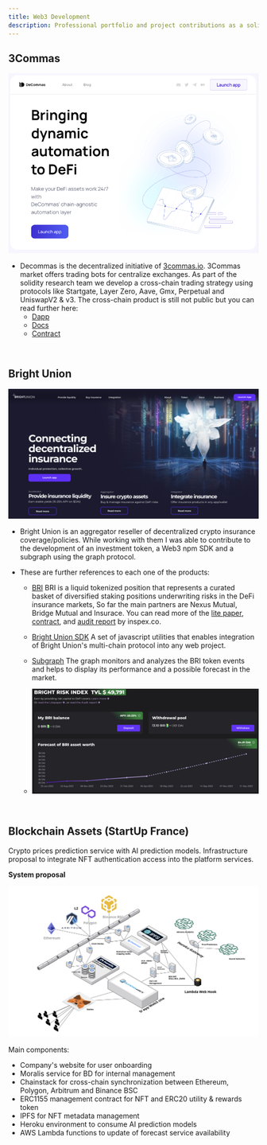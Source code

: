 ```yaml
---
title: Web3 Development
description: Professional portfolio and project contributions as a solidity engineer.
---
```


**3Commas**
---

[<img src="decommas.png">](https://decommas.io/)

- Decommas is the decentralized initiative of [3commas.io](https://3commas.io/). 3Commas market offers trading bots for centralize exchanges. As part of the solidity research team we develop a cross-chain trading strategy using protocols like Startgate, Layer Zero, Aave, Gmx, Perpetual and UniswapV2 & v3. The cross-chain product is still not public but you can read further here:
  - [Dapp](https://app.decommas.io/strategies)
  - [Docs](https://medium.com/@DeCommas/new-meta-automating-basis-trading-852c2f08cc44)
  - [Contract](https://optimistic.etherscan.io/address/0x3E818Baf68F6465b2d97604f072CE6E402B906F7)
</br>

**Bright Union**
---

[<img src="bu-landing.png">](https://brightunion.io/)

- Bright Union is an aggregator reseller of decentralized crypto insurance coverage/policies. 
  While working with them I was able to contribute to the development of an investment token, a Web3 npm SDK and a subgraph using the graph protocol. 
- These are further references to each one of the products:

  - [BRI](https://app.brightunion.io/provide-cover) BRI is a liquid tokenized position that represents
a curated basket of diversified staking positions underwriting risks in the DeFi insurance markets, So far the main partners are Nexus Mutual, Bridge Mutual and Insurace. You can read more of the [lite paper](https://brightunion.io/documents/BRI_litepaper.pdf?_gl=1*1ibgj69*_ga*MTgxNzg5NTc4OC4xNjc4Mjk1ODY1*_ga_KCNQQRKDP7*MTY3OTYwODI3NC4zLjEuMTY3OTYwODQxMy4wLjAuMA..), [contract](https://etherscan.io/address/0xa4b032895BcB6B11ec7d21380f557919D448FD04), and [audit report](https://app.inspex.co/library/bright-union) by inspex.co.

  - [Bright Union SDK](https://www.npmjs.com/package/@brightunion/sdk) A set of javascript utilities that enables integration of Bright Union's multi-chain protocol into any web project.
  - [Subgraph](https://thegraph.com/explorer/subgraphs/E3DjinJzLKLQsV5zusDgMML3y9VBr1Pm5Xw3kXdvU9yP?view=Overview&chain=mainnet) The graph monitors and analyzes the BRI token events and helps to display its performance and a possible forecast in the market.
  - ![f](./bri-graph.png)

</br>

**Blockchain Assets (StartUp France)**
---
Crypto prices prediction service with AI prediction models.
Infrastructure proposal to integrate NFT authentication access into the platform services.

**System proposal**

[<img src="arch.png">](https://brightunion.io/)


Main components:
  - Company's website for user onboarding 
  - Moralis service for BD for internal management
  - Chainstack for cross-chain synchronization between Ethereum, Polygon, Arbitrum and Binance BSC
  - ERC1155 management contract for NFT and ERC20 utility & rewards token
  - IPFS for NFT metadata management
  - Heroku environment to consume AI prediction models
  - AWS Lambda functions to update of forecast service availability
